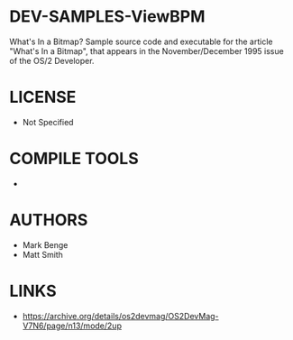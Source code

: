 DEV-SAMPLES-ViewBPM
===================

What's In a Bitmap? Sample source code and executable for the article "What's In a Bitmap", that appears in the November/December 1995 issue of the OS/2 Developer. 

LICENSE
===============
* Not Specified

COMPILE TOOLS
===============
* 
 
AUTHORS
===============
* Mark Benge
* Matt Smith


LINKS
===============
* https://archive.org/details/os2devmag/OS2DevMag-V7N6/page/n13/mode/2up
